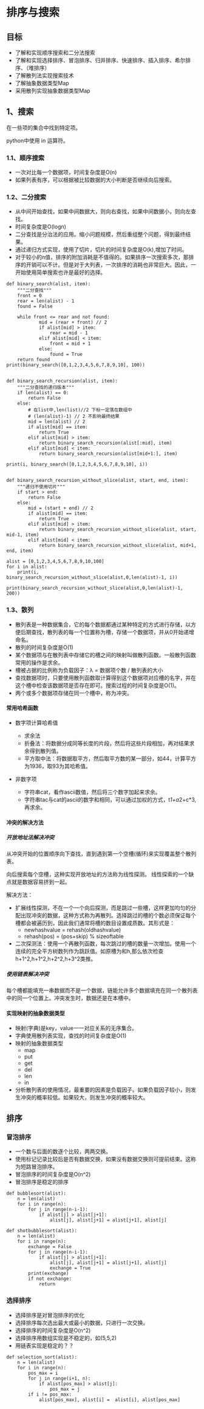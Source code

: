 # 排序与搜索
## 目标
* 了解和实现顺序搜索和二分法搜索
* 了解和实现选择排序、冒泡排序、归并排序、快速排序、插入排序、希尔排序、（堆排序）
* 了解散列法实现搜索技术
* 了解抽象数据类型Map
* 采用散列实现抽象数据类型Map

## 1、搜索
在一些项的集合中找到特定项。

python中使用 in 运算符。

### 1.1、顺序搜索
* 一次对比每一个数据项，时间复杂度是O(n)
* 如果列表有序，可以根据被比较数据的大小判断是否继续向后搜索。

### 1.2、二分搜索
* 从中间开始查找，如果中间数据大，则向右查找，如果中间数据小，则向左查找。
* 时间复杂度是O(logn)
* 二分查找是分治法的应用。缩小问题规模，然后重组整个问题，得到最终结果。
* 通过递归方式实现，使用了切片，切片的时间复杂度是O(k),增加了时间。
* 对于较小的n值，排序的附加消耗是不值得的。如果排序一次搜索多次，那排序的开销可以不计。但是对于大列表，一次排序的消耗也非常巨大。因此，一开始使用简单搜索也许是最好的选择。
```
def binary_search(alist, item):
    """二分查找"""
    front = 0
    rear = len(alist) - 1    
    found = False

    while front <= rear and not found:
            mid = (rear + front) // 2
            if alist[mid] > item:
                rear = mid - 1
            elif alist[mid] < item:
                front = mid + 1
            else:
                found = True
    return found    
print(binary_search([0,1,2,3,4,5,6,7,8,9,10], 100))


def binary_search_recursion(alist, item):
    """二分查找的递归版本"""
    if len(alist) == 0:
        return False
    else:
        # 在list中,len(list)//2 下标一定落在数组中
        # (len(alist)-1) // 2 不影响最终结果
        mid = len(alist) // 2
        if alist[mid] == item:
            return True
        elif alist[mid] > item:
            return binary_search_recursion(alist[:mid], item)
        elif alist[mid] < item:
            return binary_search_recursion(alist[mid+1:], item)

print(i, binary_search([0,1,2,3,4,5,6,7,8,9,10], i))

  
def binary_search_recursion_without_slice(alist, start, end, item):
    """递归不使用切片"""
    if start > end:
        return False
    else:
        mid = (start + end) // 2
        if alist[mid] == item:
            return True
        elif alist[mid] > item:
            return binary_search_recursion_without_slice(alist, start, mid-1, item)
        elif alist[mid] < item:
            return binary_search_recursion_without_slice(alist, mid+1, end, item)

alist = [0,1,2,3,4,5,6,7,8,9,10,100]
for i in alist:    
    print(i, binary_search_recursion_without_slice(alist,0,len(alist)-1, i))
    
print(binary_search_recursion_without_slice(alist,0,len(alist)-1, 200))
```

### 1.3、散列
* 散列表是一种数据集合，它的每个数据都通过某种特定的方式进行存储，以方便后期查找，散列表的每一个位置称为槽，存储一个数据项，并从0开始递增命名。  
* 散列的时间复杂度是O(1)
* 某个数据项与在散列表中存储它的槽之间的映射叫做散列函数。一般散列函数常用的操作是求余。
* 槽被占据的比例称为负载因子：λ = 数据项个数 / 散列表的大小
* 查找数据项时，只要使用散列函数取计算得到这个数据项对应槽的名字，并在这个槽中检查该数据项是否存在即可。搜索过程的时间复杂度是O(1)。
* 两个或多个数据项存储在同一个槽中，称为冲突。

#### 常用哈希函数
* 数字项计算哈希值
    * 求余法
    * 折叠法：将数据分成同等长度的片段，然后将这些片段相加，再对结果求余得到散列值。
    * 平方取中法：将数据取平方，然后取平方数的某一部分，如44，计算平方为1936，取93为其哈希值。

* 非数字项
    * 字符串cat，看作ascii数值，然后将三个数字加起来求余。
    * 字符串tac与cat的ascii的数字和相同，可以通过加权的方式，t*1+a*2+c*3,再求余。

#### 冲突的解决方法

##### 开放地址法解决冲突
从冲突开始的位置顺序向下查找，直到遇到第一个空槽(循环)来实现覆盖整个散列表。

向后搜索每个空槽，这种实现开放地址的方法称为线性探测。
线性探索的一个缺点就是数据容易挤到一起。

解决方法：
* 扩展线性探测，不在一个一个向后探测，而是跳过一些槽，这样更加均匀的分配出现冲突的数据，这种方式称为再散列。选择跳过的槽的个数必须保证每个槽都会被遍历到，因此我们通常将槽的数目设置成质数。其形式是：
    * newhashvalue = rehash(oldhashvalue)
    * rehash(pos) = (pos+skip) % sizeoftable
* 二次探测法：使用一个再散列函数，每次跳过的槽的数量一次增加。使用一个连续的完全平方树数列作为跳跃值。如原槽为和h,那么依次检查h+1^2,h+1^2,h+2^2,h+3^2类推。


##### 使用链表解决冲突
每个槽都能填充一串数据而不是一个数据，链能允许多个数据填充在同一个散列表中的同一个位置上。冲突发生时，数据还是在本槽中。

#### 实现映射的抽象数据类型
* 映射(字典)是key，value一一对应关系的无序集合。
* 字典使用散列表实现，查找的时间复杂度是O(1)
* 映射的抽象数据类型
    * map
    * put
    * get
    * del
    * len
    * in
* 分析散列表的使用情况，最重要的因素是负载因子。如果负载因子较小，则发生冲突的概率较低。如果较大，则发生冲突的概率较大。
 

## 排序
### 冒泡排序
* 一个数与后面的数逐个比较，两两交换。
* 使用标记记录比较后是否有数据交换，如果没有数据交换则可提前结束。这称为短路冒泡排序。
* 冒泡排序的时间复杂度是O(n^2)
* 冒泡排序是稳定的排序

```
def bubblesort(alist):
    n = len(alist)
    for i in range(n):
        for j in range(n-i-1):
            if alist[j] > alist[j+1]:
                alist[j], alist[j+1] = alist[j+1], alist[j]
    
def shotbubblesort(alist):
    n = len(alist)
    for i in range(n):
        exchange = False
        for j in range(n-i-1):
            if alist[j] > alist[j+1]:
                alist[j], alist[j+1] = alist[j+1], alist[j]
                exchange = True
        print(exchange)
        if not exchange:
            return
```

### 选择排序
* 选择排序是对冒泡排序的优化
* 选择排序每次选出最大或最小的数据，只进行一次交换。
* 选择排序的时间复杂度是O(n^2)
* 选择排序用数组实现是不稳定的，如(5,5,2)
* 用链表实现是稳定的？？

```
def selection_sort(alist):
    n = len(alist) 
    for i in range(n):
        pos_max = i
        for j in range(i+1, n):
            if alist[pos_max] > alist[j]:
                pos_max = j
        if i != pos_max:
            alist[pos_max], alist[i] =  alist[i], alist[pos_max]
```

